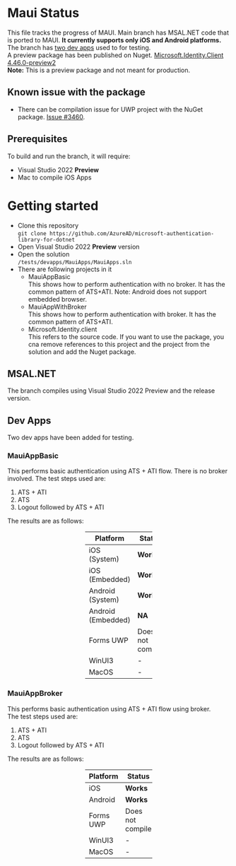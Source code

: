 # Maui Status
This file tracks the progress of MAUI. Main branch has MSAL.NET code that is ported to MAUI. **It currently supports only iOS and Android platforms.** The branch has [two dev apps](https://github.com/AzureAD/microsoft-authentication-library-for-dotnet/tree/main/tests/devapps/MauiApps) used to for testing.   
A preview package has been published on Nuget. [Microsoft.Identity.Client 4.46.0-preview2]( https://www.nuget.org/packages/Microsoft.Identity.Client/4.46.0-preview2)  
**Note:** This is a preview package and not meant for production.

## Known issue with the package
- There can be compilation issue for UWP project with the NuGet package. [Issue #3460](https://github.com/AzureAD/microsoft-authentication-library-for-dotnet/issues/3460).

## Prerequisites
To build and run the branch, it will require:
- Visual Studio 2022 **Preview**
- Mac to compile iOS Apps

# Getting started
- Clone this repository  
`git clone https://github.com/AzureAD/microsoft-authentication-library-for-dotnet`  
- Open Visual Studio 2022 **Preview** version
- Open the solution  
`/tests/devapps/MauiApps/MauiApps.sln`
- There are following projects in it
    - MauiAppBasic  
    This shows how to perform authentication with no broker. It has the common pattern of ATS+ATI. Note: Android does not support embedded browser.
    - MauiAppWithBroker  
    This shows how to perform authentication with broker. It has the common pattern of ATS+ATI.
    - Microsoft.Identity.client  
    This refers to the source code. If you want to use the package, you cna remove references to this project and the project from the solution and add the Nuget package.

## MSAL.NET
The branch compiles using Visual Studio 2022 Preview and the release version.

## Dev Apps
Two dev apps have been added for testing.

### MauiAppBasic
This performs basic authentication using ATS + ATI flow. There is no broker involved. 
The test steps used are:
1. ATS + ATI
2. ATS
3. Logout followed by ATS + ATI


The results are as follows:

<div style="margin-left: auto;
            margin-right: auto;
            width: 30%">

| Platform | Status |
| ----------- | ----------- |
| iOS (System) | **Works** |
| iOS (Embedded) | **Works** |
| Android (System) | **Works** |
| Android (Embedded) | **NA** |
| Forms UWP | Does not compile |
| WinUI3 | - |
| MacOS | - |
</div>

### MauiAppBroker
This performs basic authentication using ATS + ATI flow using broker.  
The test steps used are:
1. ATS + ATI
2. ATS
3. Logout followed by ATS + ATI


The results are as follows:

<div style="margin-left: auto;
            margin-right: auto;
            width: 30%">

| Platform | Status |
| ----------- | ----------- |
| iOS | **Works** |
| Android | **Works** |
| Forms UWP | Does not compile |
| WinUI3 | - |
| MacOS | - |
</div>
